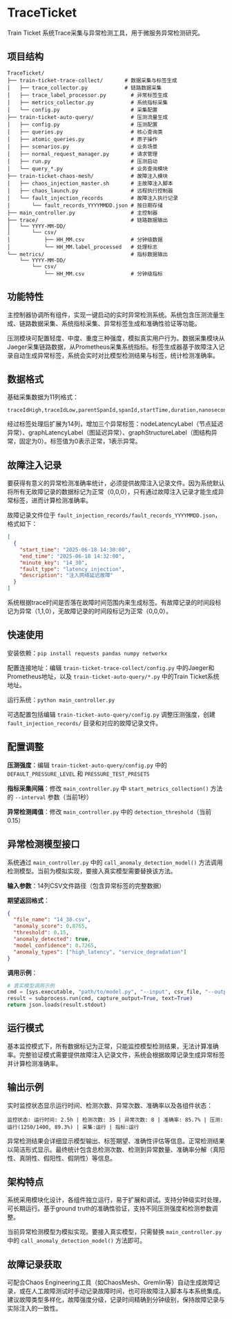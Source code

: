 # TraceTicket

Train Ticket 系统Trace采集与异常检测工具，用于微服务异常检测研究。

## 项目结构

```
TraceTicket/
├── train-ticket-trace-collect/       # 数据采集与标签生成
│   ├── trace_collector.py            # 链路数据采集
│   ├── trace_label_processor.py        # 异常标签生成
│   ├── metrics_collector.py            # 系统指标采集
│   └── config.py                       # 采集配置
├── train-ticket-auto-query/            # 压测流量生成
│   ├── config.py                       # 压测配置
│   ├── queries.py                      # 核心查询类
│   ├── atomic_queries.py               # 原子操作
│   ├── scenarios.py                    # 业务场景
│   ├── normal_request_manager.py       # 请求管理
│   ├── run.py                          # 压测启动
│   └── query_*.py                      # 业务查询模块
├── train-ticket-chaos-mesh/            # 故障注入模块
│   ├── chaos_injection_master.sh       # 主故障注入脚本
│   ├── chaos_launch.py                 # 远程执行控制器
│   └── fault_injection_records         # 故障注入执行记录
│       └── fault_records_YYYYMMDD.json # 按日期存储
├── main_controller.py                  # 主控制器
├── trace/                              # 链路数据输出
│   └── YYYY-MM-DD/
│       └── csv/
│           ├── HH_MM.csv               # 分钟级数据
│           └── HH_MM.label_processed   # 处理标志
└── metrics/                            # 指标数据输出
    └── YYYY-MM-DD/
        └── csv/
            └── HH_MM.csv               # 分钟级指标
```

## 功能特性

主控制器协调所有组件，实现一键启动的实时异常检测系统。系统包含压测流量生成、链路数据采集、系统指标采集、异常标签生成和准确性验证等功能。

压测模块可配置轻度、中度、重度三种强度，模拟真实用户行为。数据采集模块从Jaeger采集链路数据，从Prometheus采集系统指标。标签生成器基于故障注入记录自动生成异常标签，系统会实时对比模型检测结果与标签，统计检测准确率。

## 数据格式

基础采集数据为11列格式：
```csv
traceIdHigh,traceIdLow,parentSpanId,spanId,startTime,duration,nanosecond,DBhash,status,operationName,serviceName
```

经过标签处理后扩展为14列，增加三个异常标签：nodeLatencyLabel（节点延迟异常）、graphLatencyLabel（图延迟异常）、graphStructureLabel（图结构异常，固定为0）。标签值为0表示正常，1表示异常。

## 故障注入记录

要获得有意义的异常检测准确率统计，必须提供故障注入记录文件。因为系统默认将所有无故障记录的数据标记为正常（0,0,0），只有通过故障注入记录才能生成异常标签，进而计算检测准确率。

故障记录文件位于 `fault_injection_records/fault_records_YYYYMMDD.json`，格式如下：

```json
[
  {
    "start_time": "2025-06-18 14:30:00",
    "end_time": "2025-06-18 14:32:00",
    "minute_key": "14_30",
    "fault_type": "latency_injection",
    "description": "注入网络延迟故障"
  }
]
```

系统根据trace时间是否落在故障时间范围内来生成标签。有故障记录的时间段标记为异常（1,1,0），无故障记录的时间段标记为正常（0,0,0）。

## 快速使用

安装依赖：`pip install requests pandas numpy networkx`

配置连接地址：编辑 `train-ticket-trace-collect/config.py` 中的Jaeger和Prometheus地址，以及 `train-ticket-auto-query/*.py` 中的Train Ticket系统地址。

运行系统：`python main_controller.py`

可选配置包括编辑 `train-ticket-auto-query/config.py` 调整压测强度，创建 `fault_injection_records/` 目录和对应的故障记录文件。

## 配置调整

**压测强度**：编辑 `train-ticket-auto-query/config.py` 中的 `DEFAULT_PRESSURE_LEVEL` 和 `PRESSURE_TEST_PRESETS`

**指标采集间隔**：修改 `main_controller.py` 中 `start_metrics_collection()` 方法的 `--interval` 参数（当前1秒）

**异常检测阈值**：修改 `main_controller.py` 中的 `detection_threshold`（当前0.15）

## 异常检测模型接口

系统通过 `main_controller.py` 中的 `call_anomaly_detection_model()` 方法调用检测模型。当前为模拟实现，要接入真实模型需要替换该方法。

**输入参数**：14列CSV文件路径（包含异常标签的完整数据）

**期望返回格式**：
```json
{
  "file_name": "14_30.csv",
  "anomaly_score": 0.8765,
  "threshold": 0.15,
  "anomaly_detected": true,
  "model_confidence": 0.7265,
  "anomaly_types": ["high_latency", "service_degradation"]
}
```

**调用示例**：
```python
# 真实模型调用示例
cmd = [sys.executable, "path/to/model.py", "--input", csv_file, "--output-format", "json"]
result = subprocess.run(cmd, capture_output=True, text=True)
return json.loads(result.stdout)
```

## 运行模式

基本监控模式下，所有数据标记为正常，只能监控模型检测结果，无法计算准确率。完整验证模式需要提供故障注入记录文件，系统会根据故障记录生成异常标签并计算检测准确率。

## 输出示例

实时监控状态显示运行时间、检测次数、异常次数、准确率以及各组件状态：
```
监控状态: 运行时间: 2.5h | 检测次数: 35 | 异常次数: 8 | 准确率: 85.7% | 压测:运行(1250/1400, 89.3%) | 采集:运行 | 指标:运行
```

异常检测结果会详细显示模型输出、标签期望、准确性评估等信息。正常检测结果以简洁形式显示。最终统计包含总检测次数、检测到异常数量、准确率分解（真阳性、真阴性、假阳性、假阴性）等信息。

## 架构特点

系统采用模块化设计，各组件独立运行，易于扩展和调试。支持分钟级实时处理，可长期运行。基于ground truth的准确性验证，支持不同压测强度和检测参数调整。

当前异常检测模型为模拟实现。要接入真实模型，只需替换 `main_controller.py` 中的 `call_anomaly_detection_model()` 方法即可。

## 故障记录获取

可配合Chaos Engineering工具（如ChaosMesh、Gremlin等）自动生成故障记录，或在人工故障测试时手动记录故障时间，也可将故障注入脚本与本系统集成。建议故障类型多样化，故障强度分级，记录时间精确到分钟级别，保持故障记录与实际注入的一致性。
